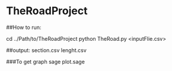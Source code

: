 # TheRoadProject

##How to run: 

cd ../Path/to/TheRoadProject
python TheRoad.py <inputFlie.csv> <Section> <distance-between-two-sections-lines>

##output:
   section.csv
   lenght.csv
    
###To get graph
sage plot.sage


